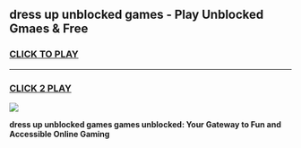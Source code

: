 
## dress up unblocked games - Play Unblocked Gmaes & Free
<h3>
<a href="https://premium.freeplayer.one?title=dress_up_unblocked_games&ref=19F">CLICK TO PLAY</a></h3>
<hr>

<h3>
<a href="https://premium.freeplayer.one?title=dress_up_unblocked_games&ref=19F">CLICK 2 PLAY</a>
  
</h3>

<a href="https://premium.freeplayer.one?title=dress_up_unblocked_games&ref=19F/"><img src="https://clearcache.store/games.png"></a>


**dress up unblocked games games unblocked: Your Gateway to Fun and Accessible Online Gaming**
